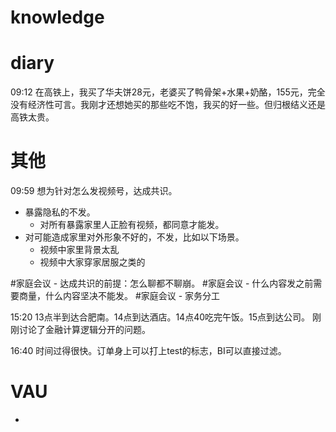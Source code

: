 # knowledge


# diary

09:12 在高铁上，我买了华夫饼28元，老婆买了鸭骨架+水果+奶酪，155元，完全没有经济性可言。我刚才还想她买的那些吃不饱，我买的好一些。但归根结义还是高铁太贵。

# 其他
09:59  想为针对怎么发视频号，达成共识。
- 暴露隐私的不发。
	- 对所有暴露家里人正脸有视频，都同意才能发。
- 对可能造成家里对外形象不好的，不发，比如以下场景。
	- 视频中家里背景太乱
	- 视频中大家穿家居服之类的

#家庭会议 - 达成共识的前提：怎么聊都不聊崩。
#家庭会议 - 什么内容发之前需要商量，什么内容坚决不能发。
#家庭会议 - 家务分工

15:20 13点半到达合肥南。14点到达酒店。14点40吃完午饭。15点到达公司。
刚刚讨论了金融计算逻辑分开的问题。

16:40 时间过得很快。订单身上可以打上test的标志，BI可以直接过滤。

# VAU
- 
